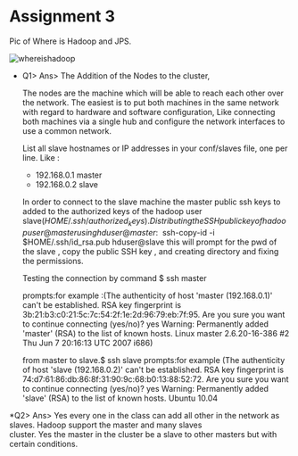  
 
 Assignment 3
==============

Pic of Where is Hadoop and JPS.

![whereishadoop](https://cloud.githubusercontent.com/assets/8570076/4262606/f3f2f802-3bac-11e4-97c7-6f96163935b1.png)

* Q1> Ans>
  The Addition of the Nodes to the cluster,
 
  The nodes are the machine which will be able to reach each other over the network. The easiest is to put both machines   in the same network with regard to hardware and software configuration, Like connecting both machines via a single hub   and configure the network interfaces to use a common network.
  
  List all slave hostnames or IP addresses in your conf/slaves file, one per line.
  Like :
  * 192.168.0.1    master
  * 192.168.0.2    slave
  
  In order to connect to the slave machine the master public ssh keys to added to the authorized keys of the hadoop user   slave($HOME/.ssh/authorized_keys).
  Distributing the SSH public key of hadoopuser@master using 
  hduser@master:~$ ssh-copy-id -i $HOME/.ssh/id_rsa.pub hduser@slave
  this will prompt for the pwd of the slave , copy the public SSH key , and creating directory and fixing the
  permissions.

  Testing the connection by command $ ssh master

  prompts:for example :(The authenticity of host 'master (192.168.0.1)' can't be established.
  RSA key fingerprint is 3b:21:b3:c0:21:5c:7c:54:2f:1e:2d:96:79:eb:7f:95.
  Are you sure you want to continue connecting (yes/no)? yes
  Warning: Permanently added 'master' (RSA) to the list of known hosts.
  Linux master 2.6.20-16-386 #2 Thu Jun 7 20:16:13 UTC 2007 i686)
  
  from master to slave.$ ssh slave
  prompts:for example (The authenticity of host 'slave (192.168.0.2)' can't be established.
  RSA key fingerprint is 74:d7:61:86:db:86:8f:31:90:9c:68:b0:13:88:52:72.
  Are you sure you want to continue connecting (yes/no)? yes
  Warning: Permanently added 'slave' (RSA) to the list of known hosts.
  Ubuntu 10.04
 

*Q2> Ans>
   Yes every one in the class can add all other in the network as slaves. Hadoop support the master and many slaves    
   cluster.
   Yes the master in the cluster be a slave to other masters but with certain conditions. 

